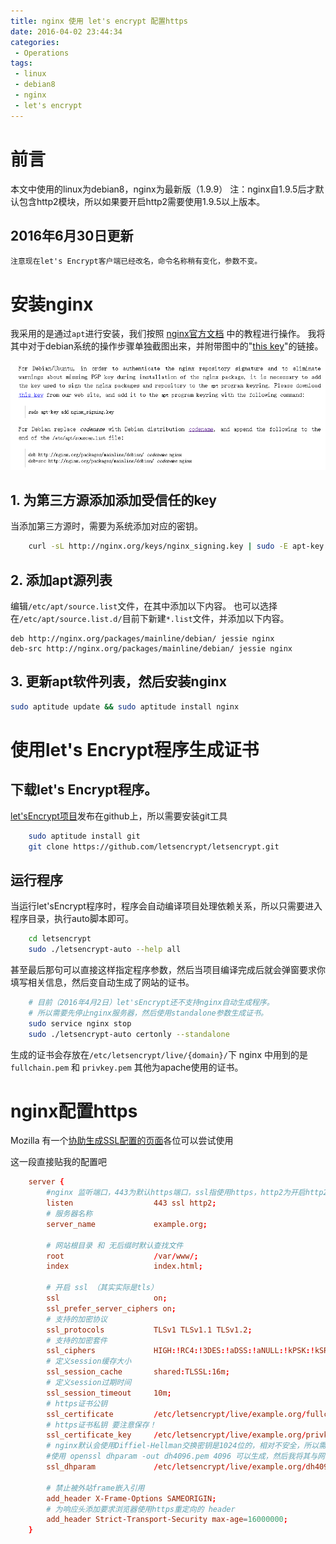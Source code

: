 ```yaml
---
title: nginx 使用 let's encrypt 配置https
date: 2016-04-02 23:44:34
categories: 
 - Operations
tags: 
 - linux
 - debian8
 - nginx
 - let's encrypt
---
```

# 前言

本文中使用的linux为debian8，nginx为最新版（1.9.9）
注：nginx自1.9.5后才默认包含http2模块，所以如果要开启http2需要使用1.9.5以上版本。

## 2016年6月30日更新
	注意现在let's Encrypt客户端已经改名，命令名称稍有变化，参数不变。

<!-- more -->


# 安装nginx
我采用的是通过`apt`进行安装，我们按照 [nginx官方文档][1] 中的教程进行操作。
我将其中对于debian系统的操作步骤单独截图出来，并附带图中的"[this key][2]"的链接。

![nginx官方安装步骤截图][3]

##  1. 为第三方源添加添加受信任的key

当添加第三方源时，需要为系统添加对应的密钥。

``` bash
    curl -sL http://nginx.org/keys/nginx_signing.key | sudo -E apt-key add -
```
##  2.  添加apt源列表
编辑`/etc/apt/source.list`文件，在其中添加以下内容。
也可以选择在`/etc/apt/source.list.d/`目前下新建`*.list`文件，并添加以下内容。

	deb http://nginx.org/packages/mainline/debian/ jessie nginx
	deb-src http://nginx.org/packages/mainline/debian/ jessie nginx

## 3. 更新apt软件列表，然后安装nginx

``` bash
sudo aptitude update && sudo aptitude install nginx
```

# 使用let's Encrypt程序生成证书

## 下载let's Encrypt程序。

[let'sEncrypt项目][4]发布在github上，所以需要安装git工具
``` bash
    sudo aptitude install git
    git clone https://github.com/letsencrypt/letsencrypt.git
```
## 运行程序
当运行let'sEncrypt程序时，程序会自动编译项目处理依赖关系，所以只需要进入程序目录，执行auto脚本即可。
```bash
    cd letsencrypt
    sudo ./letsencrypt-auto --help all
```
甚至最后那句可以直接这样指定程序参数，然后当项目编译完成后就会弹窗要求你填写相关信息，然后变自动生成了网站的证书。

```bash
    # 目前（2016年4月2日）let'sEncrypt还不支持nginx自动生成程序。
    # 所以需要先停止nginx服务器，然后使用standalone参数生成证书。
    sudo service nginx stop
    sudo ./letsencrypt-auto certonly --standalone 
```
生成的证书会存放在`/etc/letsencrypt/live/{domain}/`下
nginx 中用到的是`fullchain.pem` 和 `privkey.pem` 其他为apache使用的证书。

# nginx配置https

Mozilla 有一个[协助生成SSL配置的页面][5]各位可以尝试使用

 这一段直接贴我的配置吧
 
```conf
    server {
        #nginx 监听端口，443为默认https端口，ssl指使用https，http2为开启http2
        listen                  443 ssl http2;
        # 服务器名称
        server_name             example.org;

        # 网站根目录 和 无后缀时默认查找文件
        root                    /var/www/;
        index                   index.html;

        # 开启 ssl （其实实际是tls）
        ssl                     on;
        ssl_prefer_server_ciphers on;
        # 支持的加密协议
        ssl_protocols           TLSv1 TLSv1.1 TLSv1.2;
        # 支持的加密套件
        ssl_ciphers             HIGH:!RC4:!3DES:!aDSS:!aNULL:!kPSK:!kSRP:!MD5:@STRENGTH:+SHA1:+kRSA;
        # 定义session缓存大小
        ssl_session_cache       shared:TLSSL:16m;
        # 定义session过期时间
        ssl_session_timeout     10m;
        # https证书公钥
        ssl_certificate         /etc/letsencrypt/live/example.org/fullchain.pem;
        # https证书私钥 要注意保存！
        ssl_certificate_key     /etc/letsencrypt/live/example.org/privkey.pem;
        # nginx默认会使用Diffiel-Hellman交换密钥是1024位的，相对不安全，所以需要替换使用更安全的。
        #使用 openssl dhparam -out dh4096.pem 4096 可以生成，然后我将其与网站证书的密钥放到了一起
        ssl_dhparam             /etc/letsencrypt/live/example.org/dh4096.pem;

        # 禁止被外站frame嵌入引用
        add_header X-Frame-Options SAMEORIGIN;
        # 为响应头添加要求浏览器使用https重定向的 header
        add_header Strict-Transport-Security max-age=16000000;
    }
```
 

 
[1]: http://nginx.org/en/linux_packages.html "nginx安装文档"
[2]: http://nginx.org/keys/nginx_signing.key "nginx key"
[3]: /assets/images/20160201135825676.png "nginx官方安装步骤截图"
[4]: https://github.com/letsencrypt/letsencrypt "let's Encrypt"
[5]: https://mozilla.github.io/server-side-tls/ssl-config-generator/ "Mozilla SSL Configuration Generator"